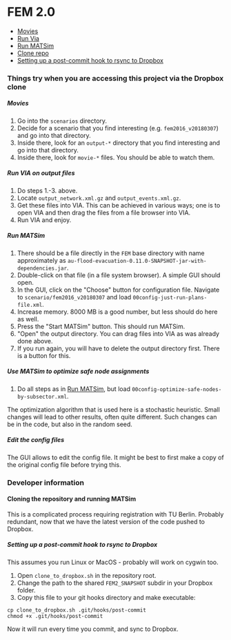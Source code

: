 # FEM 2.0

- [Movies](#movies)
- [Run Via](#via)
- [Run MATSim](#runmatsim)
- [Clone repo](#clonerepo)
- [Setting up a post-commit hook to rsync to Dropbox](#commithook)

### Things try when you are accessing this project via the Dropbox clone

##### Movies <a name="movies"></a>

1. Go into the `scenarios` directory.  
1. Decide for a scenario that you find interesting (e.g. `fem2016_v20180307`) and go into that directory.
1. Inside there, look for an `output-*` directory that you find interesting and go into that directory.
1. Inside there, look for `movie-*` files.  You should be able to watch them.

##### Run VIA on output files  <a name="via"></a>

1. Do steps 1.-3. above.
1. Locate `output_network.xml.gz` and `output_events.xml.gz`.  
1. Get these files into VIA.  This can be achieved in various ways; one is to open VIA and then drag the files from a file browser into VIA.
1. Run VIA and enjoy.

##### Run MATSim <a name="runmatsim"></a>

1. There should be a file directly in the `FEM` base directory with name approximately as `au-flood-evacuation-0.11.0-SNAPSHOT-jar-with-dependencies.jar`.
1. Double-click on that file (in a file system browser).  A simple GUI should open.
1. In the GUI, click on the "Choose" button for configuration file.  Navigate to `scenario/fem2016_v20180307` and load `00config-just-run-plans-file.xml`.
1. Increase memory.  8000 MB is a good number, but less should do here as well.
1. Press the "Start MATSim" button.  This should run MATSim.
1. "Open" the output directory.  You can drag files into VIA as was already done above.
1. If you run again, you will have to delete the output directory first.  There is a button for this.

##### Use MATSim to optimize safe node assignments

1. Do all steps as in [Run MATSim](#runmatsim), but load `00config-optimize-safe-nodes-by-subsector.xml`.

The optimization algorithm that is used here is a stochastic heuristic. Small changes will lead to other results, often quite different.  Such changes can be in the code, but also in the random seed.

##### Edit the config files

The GUI allows to edit the config file.  It might be best to first make a copy of the original config file before trying this.




### Developer information

#### Cloning the repository and running MATSim <a name="clonerepo"></a>

This is a complicated process requiring registration with TU Berlin. Probably redundant, now that we have the latest version of the code pushed to Dropbox.

##### Setting up a post-commit hook to rsync to Dropbox <a name="commithook"></a>

This assumes you run Linux or MacOS - probably will work on cygwin too.

1. Open `clone_to_dropbox.sh` in the repository root.
1. Change the path to the shared `FEM2_SNAPSHOT` subdir in your Dropbox folder.
1. Copy this file to your git hooks directory and make executable:

```
cp clone_to_dropbox.sh .git/hooks/post-commit
chmod +x .git/hooks/post-commit
```

Now it will run every time you commit, and sync to Dropbox.
